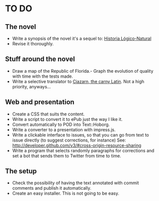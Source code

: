 TO DO
====

The novel
---------

- Write a synopsis of the novel it's a sequel to: [Historia Lógico-Natural](https://authorcentral.amazon.com/gp/books/book-detail-page?ie=UTF8&bookASIN=B00CLOF224&index=default&language=en_US)
- Revise it thoroughly. 

Stuff around the novel
----------------------

- Draw a map of the Republic of Florida.- Graph the evolution of quality with time with the tests made.
- Write a selective translator to [Ciazarn, the carny Latin](http://www.goodmagic.com/carny/ciazarn.htm). Not a high priority, anyways...

Web and presentation
--------------------

- Create a CSS that suits the content.
- Write a script to convert it to ePub just the way I like it.
- Convert automatically to POD into Text::Hoborg.
- Write a converter to a presentation with impress.js. 
- Write a clickable interface to issues, so that you can go from text to issue directly (to suggest corrections, for instance) See: http://developer.github.com/v3/#cross-origin-resource-sharing
- Write a program that selects randomly paragraphs for corrections and set a bot that sends them to Twitter from time to time.

The setup
---------

- Check the possibility of having the text annotated with commit comments and publish it automatically.  
- Create an easy installer. This is not going to be easy.
